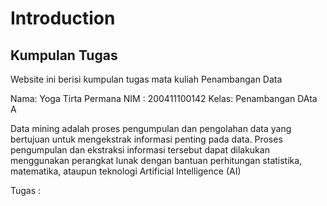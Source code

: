 # Introduction

## Kumpulan Tugas

Website ini berisi kumpulan tugas mata kuliah Penambangan Data

Nama: Yoga Tirta Permana
NIM : 200411100142
Kelas: Penambangan DAta A

Data mining adalah proses pengumpulan dan pengolahan data yang bertujuan untuk mengekstrak informasi penting pada data. Proses pengumpulan dan ekstraksi informasi tersebut dapat dilakukan menggunakan perangkat lunak dengan bantuan perhitungan statistika, matematika, ataupun teknologi Artificial Intelligence (AI)

Tugas :

```{tableofcontents}

```
